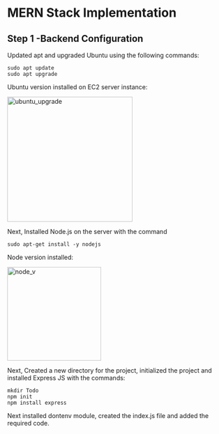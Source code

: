 # MERN Stack Implementation

## Step 1 -Backend Configuration

Updated apt and upgraded Ubuntu using the following commands:
```
sudo apt update
sudo apt upgrade
```
Ubuntu version installed on EC2 server instance:

<img width="287" alt="ubuntu_upgrade" src="https://user-images.githubusercontent.com/23315232/119710839-c1092900-be56-11eb-995a-8c6e87cd9d6b.png">

Next, Installed Node.js on the server with the command
```
sudo apt-get install -y nodejs
```
Node version installed:

<img width="215" alt="node_v" src="https://user-images.githubusercontent.com/23315232/119711174-1fcea280-be57-11eb-9871-2b7bc4be5d26.png">

Next, Created a new directory for the project, initialized the project and installed Express JS with the commands:
```
mkdir Todo
npm init
npm install express
```
Next installed dontenv module, created the index.js file and added the required code.
